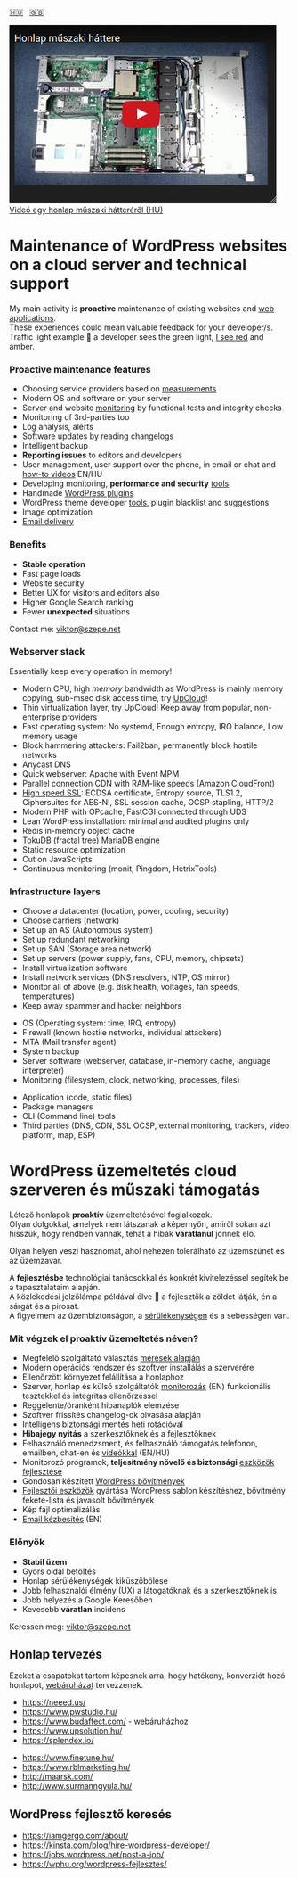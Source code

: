 [:hungary:](#hu)&nbsp;&nbsp;&nbsp;[:uk:](#en)

[![Honlap műszaki háttere](/Application-infrastructure.png)  
Videó egy honlap műszaki hátteréről (HU)](https://www.youtube.com/watch?v=dGi6O9naiN8)



# <a name="en"></a>Maintenance of WordPress websites on a cloud server and technical support

My main activity is **proactive** maintenance of existing websites and [web applications](https://github.com/szepeviktor/debian-server-tools/blob/master/webserver/PHP-development.md).  
These experiences could mean valuable feedback for your developer/s.  
Traffic light example :vertical_traffic_light: a developer sees the green light,
[I see red](/webserver/WordPress-security.md) and amber.

### Proactive maintenance features

- Choosing service providers based on [measurements](https://github.com/szepeviktor/wordpress-speedtest)
- Modern OS and software on your server
- Server and website [monitoring](/monitoring/README.md) by functional tests and integrity checks
- Monitoring of 3rd-parties too
- Log analysis, alerts
- Software updates by reading changelogs
- Intelligent backup
- **Reporting issues** to editors and developers
- User management, user support over the phone, in email or chat and [how-to videos](https://www.youtube.com/user/szepeviktor) EN/HU
- Developing monitoring, **performance and security** [tools](https://github.com/szepeviktor/)
- Handmade [WordPress plugins](https://profiles.wordpress.org/szepeviktor#content-plugins)
- WordPress theme developer [tools](https://github.com/szepeviktor/wordpress-plugin-construction), plugin blacklist and suggestions
- Image optimization
- [Email delivery](https://github.com/szepeviktor/debian-server-tools/blob/master/mail/README.md)

### Benefits

- **Stable operation**
- Fast page loads
- Website security
- Better UX for visitors and editors also
- Higher Google Search ranking
- Fewer **unexpected** situations

Contact me: viktor@szepe.net

### Webserver stack

Essentially keep every operation in memory!

- Modern CPU, high *memory* bandwidth as WordPress is mainly memory copying, sub-msec disk access time, try [UpCloud](https://www.upcloud.com/register/?promo=U29Q8S)!
- Thin virtualization layer, try UpCloud! Keep away from popular, non-enterprise providers
- Fast operating system: No systemd, Enough entropy, IRQ balance, Low memory usage
- Block hammering attackers: Fail2ban, permanently block hostile networks
- Anycast DNS
- Quick webserver: Apache with Event MPM
- Parallel connection CDN with RAM-like speeds (Amazon CloudFront)
- [High speed SSL](https://istlsfastyet.com/): ECDSA certificate, Entropy source, TLS1.2, Ciphersuites for AES-NI, SSL session cache, OCSP stapling, HTTP/2
- Modern PHP with OPcache, FastCGI connected through UDS
- Lean WordPress installation: minimal and audited plugins only
- Redis in-memory object cache
- TokuDB (fractal tree) MariaDB engine
- Static resource optimization
- Cut on JavaScripts
- Continuous monitoring (monit, Pingdom, HetrixTools)

### Infrastructure layers

- Choose a datacenter (location, power, cooling, security)
- Choose carriers (network)
- Set up an AS (Autonomous system)
- Set up redundant networking
- Set up SAN (Storage area network)
- Set up servers (power supply, fans, CPU, memory, chipsets)
- Install virtualization software
- Install network services (DNS resolvers, NTP, OS mirror)
- Monitor all of above (e.g. disk health, voltages, fan speeds, temperatures)
- Keep away spammer and hacker neighbors

* OS (Operating system: time, IRQ, entropy)
* Firewall (known hostile networks, individual attackers)
* MTA (Mail transfer agent)
* System backup
* Server software (webserver, database, in-memory cache, language interpreter)
* Monitoring (filesystem, clock, networking, processes, files)

- Application (code, static files)
- Package managers
- CLI (Command line) tools
- Third parties (DNS, CDN, SSL OCSP, external monitoring, trackers, video platform, map, ESP)



# <a name="hu"></a>WordPress üzemeltetés cloud szerveren és műszaki támogatás

Létező honlapok **proaktív** üzemeltetésével foglalkozok.  
Olyan dolgokkal, amelyek nem látszanak a képernyőn,
amiről sokan azt hisszük, hogy rendben vannak, tehát a hibák **váratlanul** jönnek elő.

Olyan helyen veszi hasznomat, ahol nehezen tolerálható az üzemszünet és az üzemzavar.

A **fejlesztésbe** technológiai tanácsokkal és konkrét kivitelezéssel segítek be a tapasztalataim alapján.  
A közlekedési jelzőlámpa példával élve :vertical_traffic_light:
a fejlesztők a zöldet látják, én a sárgát és a pirosat.  
A figyelmem az üzembiztonságon, a [sérülékenységen](/webserver/WordPress-security.md) és a sebességen van.

### Mit végzek el proaktív üzemeltetés néven?

- Megfelelő szolgáltató választás [mérések alapján](https://github.com/szepeviktor/wordpress-speedtest)
- Modern operációs rendszer és szoftver installálás a szerverére
- Ellenőrzött környezet felállítása a honlaphoz
- Szerver, honlap és külső szolgáltatók [monitorozás](/monitoring/README.md) (EN)
  funkcionális tesztekkel és integritás ellenőrzéssel
- Reggelente/óránként hibanaplók elemzése
- Szoftver frissítés changelog-ok olvasása alapján
- Intelligens biztonsági mentés heti rotációval
- **Hibajegy nyitás** a szerkesztőknek és a fejlesztőknek
- Felhasználó menedzsment, és felhasználó támogatás telefonon, emailben, chat-en és [videókkal](https://www.youtube.com/user/szepeviktor) (EN/HU)
- Monitorozó programok, **teljesítmény növelő és biztonsági** [eszközök fejlesztése](https://github.com/szepeviktor/)
- Gondosan készített [WordPress bővítmények](https://profiles.wordpress.org/szepeviktor#content-plugins)
- [Fejlesztői eszközök](https://github.com/szepeviktor/wordpress-plugin-construction) gyártása WordPress sablon készítéshez, bővítmény fekete-lista és javasolt bővítmények
- Kép fájl optimalizálás
- [Email kézbesítés](https://github.com/szepeviktor/debian-server-tools/blob/master/mail/README.md) (EN)

### Előnyök

- **Stabil üzem**
- Gyors oldal betöltés
- Honlap sérülékenységek kiküszöbölése
- Jobb felhasználói élmény (UX) a látogatóknak és a szerkesztőknek is
- Jobb helyezés a Google Keresőben
- Kevesebb **váratlan** incidens

Keressen meg: viktor@szepe.net


## Honlap tervezés

Ezeket a csapatokat tartom képesnek arra, hogy hatékony, konverziót hozó honlapot,
[webáruházat](https://www.ocado.com/) tervezzenek.

- https://neeed.us/
- https://www.pwstudio.hu/
- https://www.budaffect.com/ - webáruházhoz
- https://www.upsolution.hu/
- https://splendex.io/

* https://www.finetune.hu/
* https://www.rblmarketing.hu/
* http://maarsk.com/
* http://www.surmanngyula.hu/


## WordPress fejlesztő keresés

- https://iamgergo.com/about/
- https://kinsta.com/blog/hire-wordpress-developer/
- https://jobs.wordpress.net/post-a-job/
- https://wphu.org/wordpress-fejlesztes/
